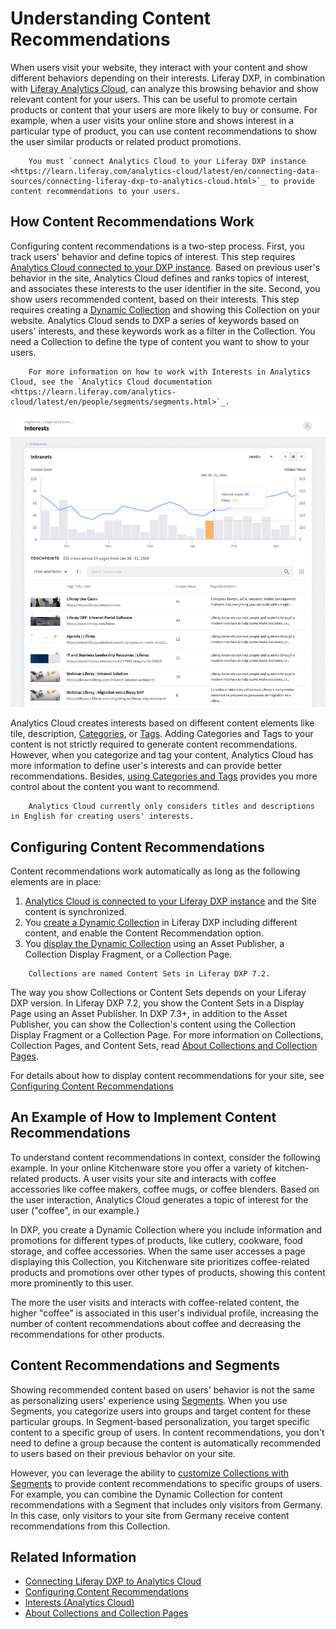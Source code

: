 # Understanding Content Recommendations

When users visit your website, they interact with your content and show different behaviors depending on their interests. Liferay DXP, in combination with [Liferay Analytics Cloud](https://learn.liferay.com/analytics-cloud/latest/en/index.html), can analyze this browsing behavior and show relevant content for your users. This can be useful to promote certain products or content that your users are more likely to buy or consume. For example, when a user visits your online store and shows interest in a particular type of product, you can use content recommendations to show the user similar products or related product promotions.

```important::
    You must `connect Analytics Cloud to your Liferay DXP instance <https://learn.liferay.com/analytics-cloud/latest/en/connecting-data-sources/connecting-liferay-dxp-to-analytics-cloud.html>`_ to provide content recommendations to your users.
```

## How Content Recommendations Work

Configuring content recommendations is a two-step process. First, you track users' behavior and define topics of interest. This step requires [Analytics Cloud connected to your DXP instance](https://learn.liferay.com/analytics-cloud/latest/en/connecting-data-sources/connecting-liferay-dxp-to-analytics-cloud.html). Based on previous user's behavior in the site, Analytics Cloud defines and ranks topics of interest, and associates these interests to the user identifier in the site. Second, you show users recommended content, based on their interests. This step requires creating a [Dynamic Collection](../../../content-authoring-and-management/collections-and-collection-pages/about-collections-and-collection-pages.md) and showing this Collection on your website. Analytics Cloud sends to DXP a series of keywords based on users' interests, and these keywords work as a filter in the Collection. You need a Collection to define the type of content you want to show to your users.

```note::
    For more information on how to work with Interests in Analytics Cloud, see the `Analytics Cloud documentation <https://learn.liferay.com/analytics-cloud/latest/en/people/segments/segments.html>`_.
```

![Interests view in Liferay Analytics Cloud](./understanding-content-recommendations/images/01.png)

Analytics Cloud creates interests based on different content elements like tile, description, [Categories](../../../content-authoring-and-management/tags-and-categories/defining-categories-and-vocabularies-for-content.md), or [Tags](../../../content-authoring-and-management/tags-and-categories/tagging-content-and-managing-tags.md). Adding Categories and Tags to your content is not strictly required to generate content recommendations. However, when you categorize and tag your content, Analytics Cloud has more information to define user's interests and can provide better recommendations. Besides, [using Categories and Tags](../../../content-authoring-and-management/tags-and-categories/organizing-content-with-categories-and-tags.md) provides you more control about the content you want to recommend.

```note::
    Analytics Cloud currently only considers titles and descriptions in English for creating users' interests.
```

## Configuring Content Recommendations

Content recommendations work automatically as long as the following elements are in place:

1. [Analytics Cloud is connected to your Liferay DXP instance](./configuring-content-recommendations.md#connecting-analytics-cloud-to-your-liferay-dxp-instance) and the Site content is synchronized.
2. You [create a Dynamic Collection](./configuring-content-recommendations.md#creating-a-dynamic-collection) in Liferay DXP including different content, and enable the Content Recommendation option.
3. You [display the Dynamic Collection](./configuring-content-recommendations.md#displaying-the-dynamic-collection) using an Asset Publisher, a Collection Display Fragment, or a Collection Page.

```note::
    Collections are named Content Sets in Liferay DXP 7.2.
```

The way you show Collections or Content Sets depends on your Liferay DXP version. In Liferay DXP 7.2, you show the Content Sets in a Display Page using an Asset Publisher. In DXP 7.3+, in addition to the Asset Publisher, you can show the Collection's content using the Collection Display Fragment or a Collection Page. For more information on Collections, Collection Pages, and Content Sets, read [About Collections and Collection Pages](../../../content-authoring-and-management/collections-and-collection-pages/about-collections-and-collection-pages.md).

For details about how to display content recommendations for your site, see [Configuring Content Recommendations](./configuring-content-recommendations.md)

## An Example of How to Implement Content Recommendations

To understand content recommendations in context, consider the following example. In your online Kitchenware store you offer a variety of kitchen-related products. A user visits your site and interacts with coffee accessories like coffee makers, coffee mugs, or coffee blenders. Based on the user interaction, Analytics Cloud generates a topic of interest for the user ("coffee", in our example.)

In DXP, you create a Dynamic Collection where you include information and promotions for different types of products, like cutlery, cookware, food storage, and coffee accessories. When the same user accesses a page displaying this Collection, you Kitchenware site prioritizes coffee-related products and promotions over other types of products, showing this content more prominently to this user.

The more the user visits and interacts with coffee-related content, the higher "coffee" is associated in this user's individual profile, increasing the number of content recommendations about coffee and decreasing the recommendations for other products.

## Content Recommendations and Segments

Showing recommended content based on users' behavior is not the same as personalizing users' experience using [Segments](../segmentation/creating-and-managing-user-segments.md). When you use Segments, you categorize users into groups and target content for these particular groups. In Segment-based personalization, you target specific content to a specific group of users. In content recommendations, you don't need to define a group because the content is automatically recommended to users based on their previous behavior on your site.

However, you can leverage the ability to [customize Collections with Segments](./personalizing-collections.md) to provide content recommendations to specific groups of users. For example, you can combine the Dynamic Collection for content recommendations with a Segment that includes only visitors from Germany. In this case, only visitors to your site from Germany receive content recommendations from this Collection.

## Related Information

- [Connecting Liferay DXP to Analytics Cloud](https://learn.liferay.com/analytics-cloud/latest/en/connecting-data-sources/connecting-liferay-dxp-to-analytics-cloud.html)
- [Configuring Content Recommendations](./configuring-content-recommendations.md)
- [Interests (Analytics Cloud)](https://learn.liferay.com/analytics-cloud/latest/en/individuals-and-segments/interests.html)
- [About Collections and Collection Pages](../../../content-authoring-and-management/collections-and-collection-pages/about-collections-and-collection-pages.md)
